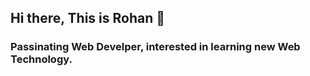 ## Hi there, This is Rohan 👋

### Passinating Web Develper, interested in learning new Web Technology.
